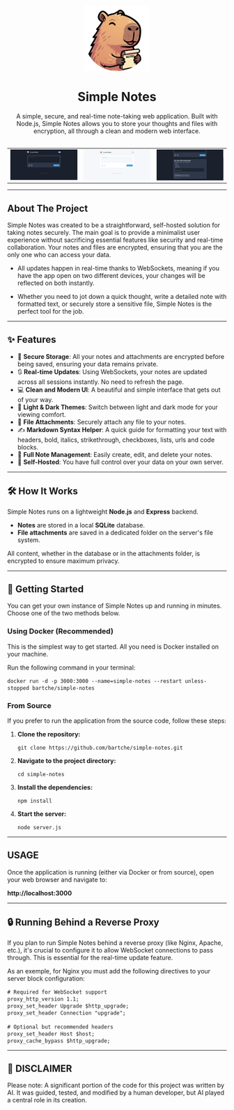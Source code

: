 <div align="center">
  <img src="./public/imgs/circle_icon.png" alt="Simple Notes Logo" width="150">
  <h1>Simple Notes</h1>
</div>

<div align="center">
A simple, secure, and real-time note-taking web application. Built with Node.js, Simple Notes allows you to store your thoughts and files with encryption, all through a clean and modern web interface.
</div>
<br>
<table align="center">
  <tr align="center">
    <td align="center" valign="top">
      <img src="./exemples/nothing-black.png" alt="Dark Themed App" width="320">
    </td><td align="center" valign="top">
      <img src="./exemples/nothing-white.png" alt="White Themed App" width="320">
    </td><td align="center" valign="top">
      <img src="./exemples/note-exemple.png" alt="Note Exemple" width="320">
    </td>
  </tr>
</table>

-----

## About The Project

Simple Notes was created to be a straightforward, self-hosted solution for taking notes securely. The main goal is to provide a minimalist user experience without sacrificing essential features like security and real-time collaboration. Your notes and files are encrypted, ensuring that you are the only one who can access your data.

* All updates happen in real-time thanks to WebSockets, meaning if you have the app open on two different devices, your changes will be reflected on both instantly.

* Whether you need to jot down a quick thought, write a detailed note with formatted text, or securely store a sensitive file, Simple Notes is the perfect tool for the job.

-----

## ✨ Features

  * 🔐 **Secure Storage**: All your notes and attachments are encrypted before being saved, ensuring your data remains private.
  * 🔃 **Real-time Updates**: Using WebSockets, your notes are updated across all sessions instantly. No need to refresh the page.
  * 💻 **Clean and Modern UI**: A beautiful and simple interface that gets out of your way.
  * 🎨 **Light & Dark Themes**: Switch between light and dark mode for your viewing comfort.
  * 📎 **File Attachments**: Securely attach any file to your notes.
  * ✍️ **Markdown Syntax Helper**: A quick guide for formatting your text with headers, bold, italics, strikethrough, checkboxes, lists, urls and code blocks.
  * 📝 **Full Note Management**: Easily create, edit, and delete your notes.
  * 🚀 **Self-Hosted**: You have full control over your data on your own server.

-----

## 🛠️ How It Works

Simple Notes runs on a lightweight **Node.js** and **Express** backend.

  * **Notes** are stored in a local **SQLite** database.
  * **File attachments** are saved in a dedicated folder on the server's file system.

All content, whether in the database or in the attachments folder, is encrypted to ensure maximum privacy.

-----

## 🚀 Getting Started

You can get your own instance of Simple Notes up and running in minutes. Choose one of the two methods below.

### Using Docker (Recommended)

This is the simplest way to get started. All you need is Docker installed on your machine.

Run the following command in your terminal:

```
docker run -d -p 3000:3000 --name=simple-notes --restart unless-stopped bartche/simple-notes
```

### From Source

If you prefer to run the application from the source code, follow these steps:

1.  **Clone the repository:**

    ```
    git clone https://github.com/bartche/simple-notes.git
    ```

2.  **Navigate to the project directory:**

    ```
    cd simple-notes
    ```

3.  **Install the dependencies:**

    ```
    npm install
    ```

4.  **Start the server:**

    ```
    node server.js
    ```

-----

## USAGE

Once the application is running (either via Docker or from source), open your web browser and navigate to:

**http://localhost:3000**

-----

## 🔒 Running Behind a Reverse Proxy

If you plan to run Simple Notes behind a reverse proxy (like Nginx, Apache, etc.), it's crucial to configure it to allow WebSocket connections to pass through. This is essential for the real-time update feature.

As an exemple, for Nginx you must add the following directives to your server block configuration:

    # Required for WebSocket support
    proxy_http_version 1.1;
    proxy_set_header Upgrade $http_upgrade;
    proxy_set_header Connection "upgrade";
    
    # Optional but recommended headers
    proxy_set_header Host $host;
    proxy_cache_bypass $http_upgrade;

-----
    
## 🤖 DISCLAIMER

Please note: A significant portion of the code for this project was written by AI. It was guided, tested, and modified by a human developer, but AI played a central role in its creation.

